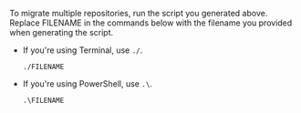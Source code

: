 To migrate multiple repositories, run the script you generated above. Replace FILENAME in the commands below with the filename you provided when generating the script.

- If you're using Terminal, use `./`.
  ```shell{:copy}
  ./FILENAME
  ```
- If you're using PowerShell, use `.\`.
  ```shell{:copy}
  .\FILENAME
  ```
